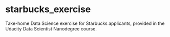 # starbucks_exercise
Take-home Data Science exercise for Starbucks applicants, provided in the Udacity Data Scientist Nanodegree course. 
